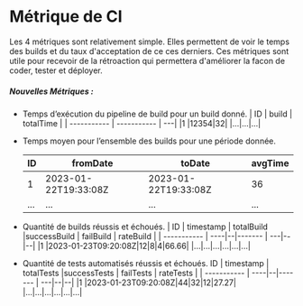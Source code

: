 # Métrique de CI

Les 4 métriques sont relativement simple. Elles permettent de voir le temps des builds et du taux d'acceptation de ce ces derniers.
Ces métriques sont utile pour recevoir de la rétroaction qui permettera d'améliorer la facon de coder, tester et déployer.


##### Nouvelles Métriques :

- Temps d’exécution du pipeline de build pour un build donné.
    | ID | build | totalTime |
    | ----------- | ----------- | ---|
    |1         |12354|32|
    |...|...|...|


- Temps moyen pour l’ensemble des builds pour une période donnée.

    | ID | fromDate | toDate | avgTime |
    | ----------- | ----------- | ---| --- |
    |1         |2023-01-22T19:33:08Z|2023-01-22T19:33:08Z| 36
    |...|...|...|...|

- Quantité de builds réussis et échoués.
    | ID | timestamp | totalBuild |successBuild | failBuild | rateBuild |
    | ----------- | ----|--|------- | ---|--|--|
    |1         |2023-01-23T09:20:08Z|12|8|4|66.66|
    |...|...|...|...|...|...|
  
- Quantité de tests automatisés réussis et échoués.
     ID | timestamp | totalTests |successTests | failTests | rateTests |
    | ----------- | ----|--|------- | ---|--|--|
    |1         |2023-01-23T09:20:08Z|44|32|12|27.27|
    |...|...|...|...|...|...|
